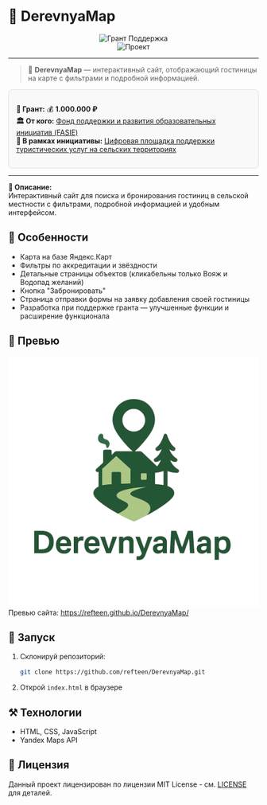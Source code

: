 # 📜 **DerevnyaMap**

<div align="center">

![Грант Поддержка](https://img.shields.io/badge/%F0%9F%8F%86%20Грант%20поддержка-1.000.000₽-brightgreen)  
![Проект](https://img.shields.io/badge/Проект-2035-blueviolet)  

</div>

---

> 🚀 **DerevnyaMap** — интерактивный сайт, отображающий гостиницы на карте с фильтрами и подробной информацией.

<div style="background-color:#f9f9f9; border-radius:8px; padding:15px; border:1px solid #ddd;">

**🔹 Грант:** 💰 **1.000.000 ₽**  
**🏛 От кого:** [Фонд поддержки и развития образовательных инициатив (FASIE)](https://fasie.ru/)  
**🌱 В рамках инициативы:** [Цифровая площадка поддержки туристических услуг на сельских территориях](https://pt.2035.university/project/cifrovaa-plosadka-dla-prodvizenia-gostinicnyh-uslug-na-selskih-territoriah)

</div>

---

**📌 Описание:**  
Интерактивный сайт для поиска и бронирования гостиниц в сельской местности с фильтрами, подробной информацией и удобным интерфейсом.

## 🌟 Особенности  

* Карта на базе Яндекс.Карт  
* Фильтры по аккредитации и звёздности  
* Детальные страницы объектов (кликабельны только Вояж и Водопад желаний)  
* Кнопка "Забронировать"  
* Страница отправки формы на заявку добавления своей гостиницы  
* Разработка при поддержке гранта — улучшенные функции и расширение функционала  

## 📸 Превью

![Логотип сайта](preview/derevnyalogo.png)
Превью сайта: https://refteen.github.io/DerevnyaMap/

## 🚀 Запуск

1. Склонируй репозиторий:

   ```bash
   git clone https://github.com/refteen/DerevnyaMap.git
   ```
2. Открой `index.html` в браузере

## ⚒️ Технологии

* HTML, CSS, JavaScript
* Yandex Maps API

## 📄 Лицензия

Данный проект лицензирован по лицензии MIT License - см. [LICENSE](LICENSE) для деталей.
